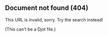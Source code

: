 ## Document not found (404)

This URL is invalid, sorry. Try the search instead!

(This can't be a Djot file.)
